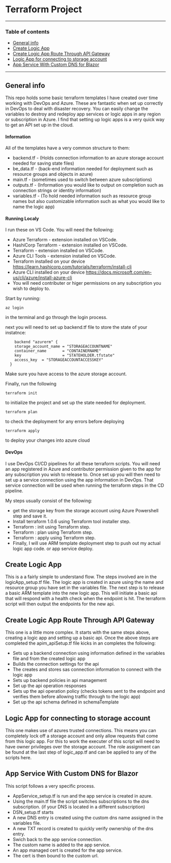 # Terraform Project
---
### Table of contents
* [General info](#general-info)
* [Create Logic App](#create-logic-app)
* [Create Logic App Route Through API Gateway](#create-logic-app-route-through-api-gateway)
* [Logic App for connecting to storage account](#logic-app-for-connecting-to-storage-account)
* [App Service With Custom DNS for Blazor](#app-service-with-custom-dns-for-blazor)
---
## General info
This repo holds some basic terraform templates I have created over time working with DevOps and Azure. These are fantastic when set up correctly in DevOps to deal with disaster recovery. You can easily change the variables to destroy and redeploy app services or logic apps in any region or subscription in Azure. I find that setting up logic apps is a very quick way to get an API set up in the cloud.

#### Information
All of the templates have a very common structure to them:
* backend.tf - (Holds connection information to an azure storage account needed for saving state files)
* be_data.tf - (back-end information needed for deployment such as resource groups and objects in azure)
* main.tf - (sometimes used to switch between azure subscriptions)
* outputs.tf - (Information you would like to output on completion such as connection strings or identity information)
* variables.tf - (To hold needed information such as resource group names but also customizable information such as what you would like to name the logic app)

#### Running Localy
I run these on VS Code. You will need the following:
* Azure Terraform - extension installed on VSCode.
* HashiCorp Terraform - extension installed on VSCode.
* Terraform - extension installed on VSCode.
* Azure CLI Tools - extension installed on VSCode.
* Terraform installed on your device https://learn.hashicorp.com/tutorials/terraform/install-cli
* Azure CLI installed on your device https://docs.microsoft.com/en-us/cli/azure/install-azure-cli
* You will need contributer or higer permissions on any subscription you wish to deploy to.

Start by running:
```
az login
```
in the terminal and go through the login process.

next you will need to set up backend.tf file to store the state of your instatnce:
```
    backend "azurerm" {
    storage_account_name = "STORAGEACCOUNTNAME"
    container_name       = "CONTAINERNAME"
    key                  = "STATEHOLDER.tfstate"
    access_key  = "STORAGEACCOUNTACCESSKEY"
  }
```
Make sure you have access to the azure storage account.

Finally, run the following
```
terraform init
```

to initialize the project and set up the state needed for deployment.

```
terraform plan
```

to check the deployment for any errors before deploying

```
terraform apply
```

to deploy your changes into azure cloud




#### DevOps
I use DevOps CI/CD pipelines for all these terraform scripts. You will need an app registered in Azure and contributor permission given to the app for any subscription you wish to release to. Once set up you will then need to set up a service connection using the app information in DevOps. That service connection will be used when running the terraform steps in the CD pipeline.

My steps usually consist of the following:
* get the storage key from the storage account using Azure Powershell step and save it.
* Install terraform 1.0.6 using Terraform tool installer step.
* Terraform : init using Terraform step.
* Terraform : plan using Terraform step.
* Terraform : apply using Terraform step.
* Finally, I will use ARM template deployment step to push out my actual logic app code. or app service deploy.


## Create Logic App
This is a a fairly simple to understand flow. The steps involved are in the logicApp_setup.tf file. The logic app is created in azure using the name and resource group you have set in the variables file. The next step is to release a basic ARM template into the new logic app. This will initiate a basic api that will respond with a health check when the endpoint is hit.
The terraform script will then output the endpoints for the new api. 

## Create Logic App Route Through API Gateway
This one is a little more complex. It starts with the same steps above, creating a logic app and setting up a basic api. 
Once the above steps are completed the apim_apiSetup.tf file kicks in an completes the following:
* Sets up a backend connection using information defined in the variables file and from the created logic app
* Builds the connection settings for the api
* The creates and stores sas connection information to connect with the logic app
* Sets up backend policies in api management
* Set up the api operation responses
* Sets up the api operation policy (checks tokens sent to the endpoint and verifies them before allowing traffic through to the logic app)
* Set up the api schema defined in schemaTemplate

## Logic App for connecting to storage account
This one makes use of azures trusted connections. This means you can completely lock off a storage account and only allow requests that come from this logic app.
For this to work the executer of this script will need to have owner privileges over the storage account. The role assignment can be found at the last step of logic_app.tf and can be applied to any of the scripts here.

## App Service With Custom DNS for Blazor
This script follows a very specific process.
* AppService_setup.tf is run and the app service is created in azure.
* Using the main.tf file the script switches subscriptions to the dns subscription. (if your DNS is located in a different subscription)
* DSN_setup.tf starts
* A new DNS entry is created using the custom dns name assigned in the variables file.
* A new TXT record is created to quickly verify ownership of the dns entry.
* Swich back to the app service connection.
* The custom name is added to the app service.
* An app managed cert is created for the app service.
* The cert is then bound to the custom url.

